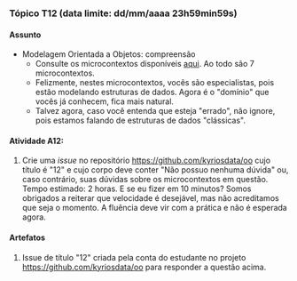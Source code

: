 ### Tópico T12 (data limite: **dd/mm/aaaa 23h59min59s**)

#### Assunto

- Modelagem Orientada a Objetos: compreensão
  - Consulte os microcontextos disponíveis [aqui](../modelos/modelos-04.md). Ao todo são 7 microcontextos. 
  - Felizmente, nestes microcontextos, vocês são especialistas, pois estão modelando estruturas de dados. Agora é o "domínio" que
  vocês já conhecem, fica mais natural.
  - Talvez agora, caso você entenda que esteja "errado", não ignore, pois estamos falando de estruturas de dados
  "clássicas". 
  
#### Atividade A12:

1. Crie uma _issue_ no repositório https://github.com/kyriosdata/oo cujo título é "12" e cujo corpo deve conter 
"Não possuo nenhuma dúvida" ou, caso contrário, suas dúvidas sobre os microcontextos em questão. Tempo estimado: 2 horas. 
E se eu fizer em 10 minutos? Somos obrigados a reiterar que velocidade é desejável, mas não acreditamos que seja o
momento. A fluência deve vir com a prática e não é esperada agora.

#### Artefatos

1. Issue de título "12" criada pela conta do estudante no projeto https://github.com/kyriosdata/oo para responder a questão acima.
